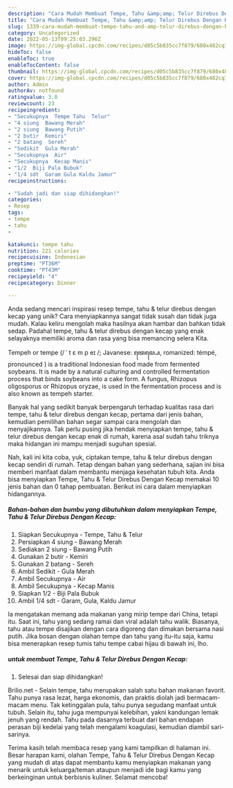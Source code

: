 ```yaml
---
description: "Cara Mudah Membuat Tempe, Tahu &amp;amp; Telur Direbus Dengan Kecap yang Enak"
title: "Cara Mudah Membuat Tempe, Tahu &amp;amp; Telur Direbus Dengan Kecap yang Enak"
slug: 1339-cara-mudah-membuat-tempe-tahu-and-amp-telur-direbus-dengan-kecap-yang-enak
category: Uncategorized
date: 2022-05-13T09:25:03.296Z
image: https://img-global.cpcdn.com/recipes/d05c5b835cc7f879/680x482cq70/tempe-tahu-telur-direbus-dengan-kecap-foto-resep-utama.jpg
hideToc: false
enableToc: true
enableTocContent: false
thumbnail: https://img-global.cpcdn.com/recipes/d05c5b835cc7f879/680x482cq70/tempe-tahu-telur-direbus-dengan-kecap-foto-resep-utama.jpg
cover: https://img-global.cpcdn.com/recipes/d05c5b835cc7f879/680x482cq70/tempe-tahu-telur-direbus-dengan-kecap-foto-resep-utama.jpg
author: Admin
authorAv: notfound
ratingvalue: 3.8
reviewcount: 23
recipeingredient:
- "Secukupnya  Tempe Tahu  Telur"
- "4 siung  Bawang Merah"
- "2 siung  Bawang Putih"
- "2 butir  Kemiri"
- "2 batang  Sereh"
- "Sedikit  Gula Merah"
- "Secukupnya  Air"
- "Secukupnya  Kecap Manis"
- "1/2  Biji Pala Bubuk"
- "1/4 sdt  Garam Gula Kaldu Jamur"
recipeinstructions:

- "Sudah jadi dan siap dihidangkan!"
categories:
- Resep
tags:
- tempe
- tahu
- 

katakunci: tempe tahu  
nutrition: 221 calories
recipecuisine: Indonesian
preptime: "PT36M"
cooktime: "PT43M"
recipeyield: "4"
recipecategory: Dinner

---
```





Anda sedang mencari inspirasi resep tempe, tahu &amp; telur direbus dengan kecap yang unik? Cara menyiapkannya sangat tidak susah dan tidak juga mudah. Kalau keliru mengolah maka hasilnya akan hambar dan bahkan tidak sedap. Padahal tempe, tahu &amp; telur direbus dengan kecap yang enak selayaknya memiliki aroma dan rasa yang bisa memancing selera Kita.





Tempeh or tempe (/ ˈ t ɛ m p eɪ /; Javanese: ꦠꦺꦩ꧀ꦥꦺ, romanized: témpé, pronounced ) is a traditional Indonesian food made from fermented soybeans. It is made by a natural culturing and controlled fermentation process that binds soybeans into a cake form. A fungus, Rhizopus oligosporus or Rhizopus oryzae, is used in the fermentation process and is also known as tempeh starter.

Banyak hal yang sedikit banyak berpengaruh terhadap kualitas rasa dari tempe, tahu &amp; telur direbus dengan kecap, pertama dari jenis bahan, kemudian pemilihan bahan segar sampai cara mengolah dan menyajikannya. Tak perlu pusing jika hendak menyiapkan tempe, tahu &amp; telur direbus dengan kecap enak di rumah, karena asal sudah tahu triknya maka hidangan ini mampu menjadi suguhan spesial.






Nah, kali ini kita coba, yuk, ciptakan tempe, tahu &amp; telur direbus dengan kecap sendiri di rumah. Tetap dengan bahan yang sederhana, sajian ini bisa memberi manfaat dalam membantu menjaga kesehatan tubuh kita. Anda bisa menyiapkan Tempe, Tahu &amp; Telur Direbus Dengan Kecap memakai 10 jenis bahan dan 0 tahap pembuatan. Berikut ini cara dalam menyiapkan hidangannya.

<!--inarticleads1-->

##### Bahan-bahan dan bumbu yang dibutuhkan dalam menyiapkan Tempe, Tahu &amp; Telur Direbus Dengan Kecap:

1. Siapkan Secukupnya - Tempe, Tahu &amp; Telur
1. Persiapkan 4 siung - Bawang Merah
1. Sediakan 2 siung - Bawang Putih
1. Gunakan 2 butir - Kemiri
1. Gunakan 2 batang - Sereh
1. Ambil Sedikit - Gula Merah
1. Ambil Secukupnya - Air
1. Ambil Secukupnya - Kecap Manis
1. Siapkan 1/2 - Biji Pala Bubuk
1. Ambil 1/4 sdt - Garam, Gula, Kaldu Jamur


Ia mengatakan memang ada makanan yang mirip tempe dari China, tetapi itu. Saat ini, tahu yang sedang ramai dan viral adalah tahu walik. Biasanya, tahu atau tempe disajikan dengan cara digoreng dan dimakan bersama nasi putih. Jika bosan dengan olahan tempe dan tahu yang itu-itu saja, kamu bisa menerapkan resep tumis tahu tempe cabai hijau di bawah ini, lho. 

<!--inarticleads2-->

#####  untuk membuat Tempe, Tahu &amp; Telur Direbus Dengan Kecap:


1. Selesai dan siap dihidangkan!

Brilio.net - Selain tempe, tahu merupakan salah satu bahan makanan favorit. Tahu punya rasa lezat, harga ekonomis, dan praktis diolah jadi bermacam-macam menu. Tak ketinggalan pula, tahu punya segudang manfaat untuk tubuh. Selain itu, tahu juga mempunyai kelebihan, yakni kandungan lemak jenuh yang rendah. Tahu pada dasarnya terbuat dari bahan endapan perasan biji kedelai yang telah mengalami koagulasi, kemudian diambil sari-sarinya. 

Terima kasih telah membaca resep yang kami tampilkan di halaman ini. Besar harapan kami, olahan Tempe, Tahu &amp; Telur Direbus Dengan Kecap yang mudah di atas dapat membantu kamu menyiapkan makanan yang menarik untuk keluarga/teman ataupun menjadi ide bagi kamu yang berkeinginan untuk berbisnis kuliner. Selamat mencoba!
